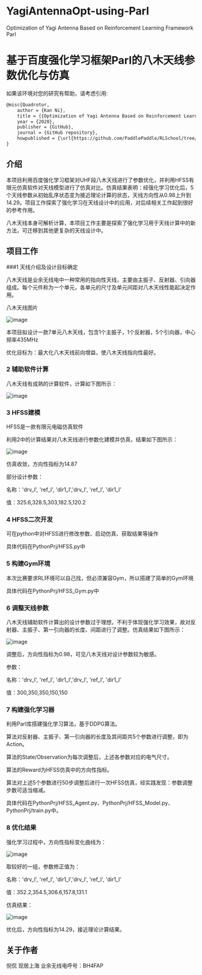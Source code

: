 # YagiAntennaOpt-using-Parl
Optimization of Yagi Antenna Based on Reinforcement Learning Framework Parl

# 基于百度强化学习框架Parl的八木天线参数优化与仿真

如果该环境对您的研究有帮助，请考虑引用:

```txt
@misc{Quadrotor,
    author = {Kan Ni},
    title = {{Optimization of Yagi Antenna Based on Reinforcement Learning Framework Parl}},
    year = {2020},
    publisher = {GitHub},
    journal = {GitHub repository},
    howpublished = {\url{https://github.com/PaddlePaddle/RLSchool/tree/master/rlschool/quadrotor}},
}
```

## 介绍
本项目利用百度强化学习框架对UHF段八木天线进行了参数优化，并利用HFSS有限元仿真软件对天线模型进行了仿真对比。仿真结果表明：经强化学习优化后，5个天线参数从初始乱序状态变为接近理论计算的状态，天线方向性从0.98上升到14.29。项目工作探索了强化学习在天线设计中的应用，对后续相关工作起到很好的参考作用。

八木天线本身可解析计算，本项目工作主要是探索了强化学习用于天线计算中的新方法，可迁移到其他更复杂的天线设计中。

## 项目工作

###1 天线介绍及设计目标确定

八木天线是业余无线电中一种常用的指向性天线，主要由主振子、反射器、引向器组成。每个元件称为一个单元，各单元的尺寸及单元间距对八木天线性能起决定作用。

八木天线图片

![image](https://github.com/nikankind/YagiAntennaOpt-using-Parl/blob/master/images/timg.jpg)

本项目拟设计一款7单元八木天线，包含1个主振子，1个反射器，5个引向器，中心频率435MHz

优化目标为：最大化八木天线前向增益，使八木天线指向性最好。

### 2 辅助软件计算

八木天线有成熟的计算软件，计算如下图所示：

![image](https://github.com/nikankind/YagiAntennaOpt-using-Parl/blob/master/images/4.png)

### 3 HFSS建模

HFSS是一款有限元电磁仿真软件

利用2中的计算结果对八木天线进行参数化建模并仿真，结果如下图所示：

![image](https://github.com/nikankind/YagiAntennaOpt-using-Parl/blob/master/images/1.png)

仿真收敛，方向性指标为14.87

部分设计参数：

名称：'drv_l', 'ref_l', 'dir1_l','drv_l', 'ref_l', 'dir1_l'

值：325.6,328.5,303,182.5,120.2

### 4 HFSS二次开发

可在python中对HFSS进行修改参数、启动仿真、获取结果等操作

具体代码在PythonPrj/HFSS.py中

### 5 构建Gym环境

本次比赛要求RL环境可以自己找，但必须兼容Gym，所以搭建了简单的Gym环境

具体代码在PythonPrj/HFSS_Gym.py中

### 6 调整天线参数

八木天线辅助软件计算出的设计参数过于理想，不利于体现强化学习效果，故对反射器、主振子、第一引向器的长度、间距进行了调整。仿真结果如下图所示：

![image](https://github.com/nikankind/YagiAntennaOpt-using-Parl/blob/master/images/2.png)

调整后，方向性指标为0.98，可见八木天线对设计参数较为敏感。

参数：

名称：'drv_l', 'ref_l', 'dir1_l','drv_l', 'ref_l', 'dir1_l'

值：300,350,350,150,150

### 7 构建强化学习器

利用Parl库搭建强化学习算法，基于DDPG算法。

算法对反射器、主振子、第一引向器的长度及其间距共5个参数进行调整，即为Action。

算法的State/Observation为每次调整后，上述各参数对应的电气尺寸。

算法的Reward为HFSS仿真中的方向性指标。

算法对上述5个参数进行50步调整后进行一次HFSS仿真，经实践发现：参数调整步数可适当缩减。

具体代码在PythonPrj/HFSS_Agent.py、PythonPrj/HFSS_Model.py、PythonPrj/train.py中。

### 8 优化结果

强化学习过程中，方向性指标变化曲线为：

![image](https://github.com/nikankind/YagiAntennaOpt-using-Parl/blob/master/images/5.png)

取较好的一组，参数修正值为：

名称：'drv_l', 'ref_l', 'dir1_l','drv_l', 'ref_l', 'dir1_l'

值：352.2,354.5,306.6,157.8,131.1

仿真结果：

![image](https://github.com/nikankind/YagiAntennaOpt-using-Parl/blob/master/images/3.png)

优化后，方向性指标为14.29，接近理论计算结果。

## 关于作者
倪侃
现居上海
业余无线电呼号：BH4FAP
